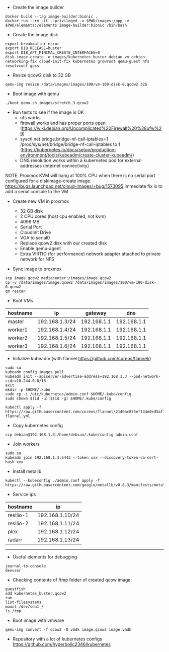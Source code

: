 - Create the image builder
```
docker build --tag image-builder:bionic .
docker run --rm -it --privileged -v $PWD/images:/app -v $PWD/elements:/elements image-builder:bionic /bin/bash
```

- Create the image disk
```
export break=after-error
export DIB_RELEASE=buster
export DIB_APT_MINIMAL_CREATE_INTERFACES=0
disk-image-create -o images/kubernetes_buster debian vm debian-networking-fix cloud-init-fix kubernetes growroot qemu-guest nfs resolvconf goss
```

- Resize qcow2 disk to 32 GB
```
qemu-img resize /data/images/images/100/vm-100-disk-0.qcow2 32G
```

- Boot image with qemu 
```
./boot_qemu.sh images/stretch_3.qcow2
```

- Run tests to see if the image is OK
  - nfs works
  - firewall works and has proper ports open (https://wiki.debian.org/Uncomplicated%20Firewall%20%28ufw%29)
  - sysctl net.bridge.bridge-nf-call-iptables=1 /proc/sys/net/bridge/bridge-nf-call-iptables to 1 (https://kubernetes.io/docs/setup/production-environment/tools/kubeadm/create-cluster-kubeadm/)
  - DNS resolution works within a kubernetes pod for external addresses (internet connectivity)

NOTE: Proxmox KVM will hang at 100% CPU when there is no serial port configured for a diskimage-create image.
https://bugs.launchpad.net/cloud-images/+bug/1573095
Immediate fix is to add a serial console to the VM
- Create new VM in proxmox
  - 32 GB disk
  - 2 CPU cores (host cpu enabled, not kvm)
  - 4096 MB
  - Serial Port
  - CloudInit Drive
  - VGA to serial0
  - Replace qcow2 disk with our created disk
  - Enable qemu-agent
  - Extra VIRTIO (for performance) network adapter attached to private network for NFS

- Sync image to proxmox
```
scp image.qcow2 mediacenter:/images/image.qcow2
cp -v /data/images/image.qcow2 /data/images/images/100/vm-100-disk-0.qcow2
qm rescan
```

- Boot VMs

|hostname|ip            |gateway    |dns         |
|--------|--------------|-----------|------------|
|master  |192.168.1.3/24|192.168.1.1|192.168.1.1 |
|worker1 |192.168.1.4/24|192.168.1.1|192.168.1.1 |
|worker2 |192.168.1.5/24|192.168.1.1|192.168.1.1 |
|worker3 |192.168.1.6/24|192.168.1.1|192.168.1.1 |

- Initialize kubeadm (with flannel https://github.com/coreos/flannel/)

```
sudo su
kubeadm config images pull
kubeadm init --apiserver-advertise-address=192.168.1.3 --pod-network-cidr=10.244.0.0/16
exit
mkdir -p $HOME/.kube
sudo cp -i /etc/kubernetes/admin.conf $HOME/.kube/config
sudo chown $(id -u):$(id -g) $HOME/.kube/config

kubectl apply -f https://raw.githubusercontent.com/coreos/flannel/2140ac876ef134e0ed5af15c65e414cf26827915/Documentation/kube-flannel.yml
```

- Copy kubernetes config
```
scp debian@192.168.1.3:/home/debian/.kube/config admin.conf
```

- Join workers

```
sudo su
kubeadm join 192.168.1.3:6443 --token xxx --discovery-token-ca-cert-hash xxx
```

- Install metallb

```
kubectl --kubeconfig ./admin.conf apply -f https://raw.githubusercontent.com/google/metallb/v0.8.3/manifests/metallb.yaml
```

- Service ips

|hostname |ip             |
|---------|---------------|
|resilio-1|192.168.1.10/24|
|resilio-2|192.168.1.11/24|
|plex     |192.168.1.12/24|
|radarr   |192.168.1.13/24|

---

- Useful elements for debugging
```
journal-to-console
devuser
```

- Checking contents of /tmp folder of created qcow image:
```
guestfish
add kubernetes_buster.qcow2
run
list-filesystems
mount /dev/sda1 /
ls /tmp
```

- Boot image with vmware
```
qemu-img convert -f qcow2 -O vmdk image.qcow2 image.vmdk
```

- Repository with a lot of kubernetes configs
https://github.com/hyperbolic2346/kubernetes

